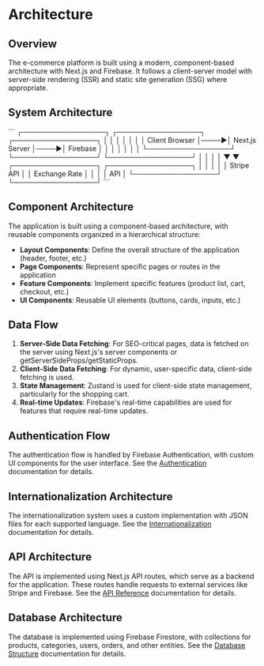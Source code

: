 # Architecture

## Overview

The e-commerce platform is built using a modern, component-based architecture with Next.js and Firebase. It follows a client-server model with server-side rendering (SSR) and static site generation (SSG) where appropriate.

## System Architecture

\`\`\`
┌─────────────────┐     ┌─────────────────┐     ┌─────────────────┐
│                 │     │                 │     │                 │
│  Client Browser │────▶│  Next.js Server │────▶│  Firebase       │
│                 │     │                 │     │                 │
└─────────────────┘     └─────────────────┘     └─────────────────┘
                                │                        │
                                │                        │
                                ▼                        ▼
                        ┌─────────────────┐     ┌─────────────────┐
                        │                 │     │                 │
                        │  Stripe API     │     │  Exchange Rate  │
                        │                 │     │  API            │
                        └─────────────────┘     └─────────────────┘
\`\`\`

## Component Architecture

The application is built using a component-based architecture, with reusable components organized in a hierarchical structure:

- **Layout Components**: Define the overall structure of the application (header, footer, etc.)
- **Page Components**: Represent specific pages or routes in the application
- **Feature Components**: Implement specific features (product list, cart, checkout, etc.)
- **UI Components**: Reusable UI elements (buttons, cards, inputs, etc.)

## Data Flow

1. **Server-Side Data Fetching**: For SEO-critical pages, data is fetched on the server using Next.js's server components or getServerSideProps/getStaticProps.
2. **Client-Side Data Fetching**: For dynamic, user-specific data, client-side fetching is used.
3. **State Management**: Zustand is used for client-side state management, particularly for the shopping cart.
4. **Real-time Updates**: Firebase's real-time capabilities are used for features that require real-time updates.

## Authentication Flow

The authentication flow is handled by Firebase Authentication, with custom UI components for the user interface. See the [Authentication](./authentication.md) documentation for details.

## Internationalization Architecture

The internationalization system uses a custom implementation with JSON files for each supported language. See the [Internationalization](./internationalization.md) documentation for details.

## API Architecture

The API is implemented using Next.js API routes, which serve as a backend for the application. These routes handle requests to external services like Stripe and Firebase. See the [API Reference](./api-reference.md) documentation for details.

## Database Architecture

The database is implemented using Firebase Firestore, with collections for products, categories, users, orders, and other entities. See the [Database Structure](./database-structure.md) documentation for details.
